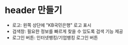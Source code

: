 # header 만들기

- 로고: 왼쪽 상단에 "KB국민은행" 로고 표시
- 검색창: 필요한 정보를 빠르게 찾을 수 있도록 검색 기능 제공
- 로그인 버튼: 인터넷뱅킹/기업뱅킹 로그인 버튼
